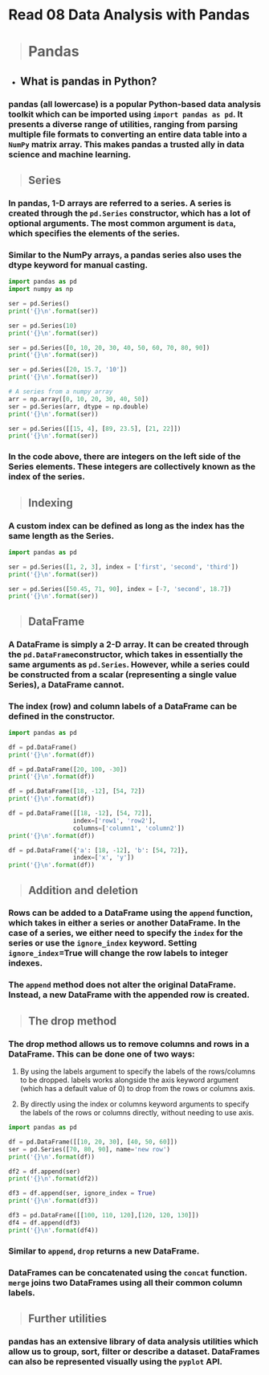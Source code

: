 # Read 08 Data Analysis with Pandas

># Pandas
* ## What is pandas in Python?

### pandas (all lowercase) is a popular Python-based data analysis toolkit which can be imported using `import pandas as pd`. It presents a diverse range of utilities, ranging from parsing multiple file formats to converting an entire data table into a `NumPy` matrix array. This makes pandas a trusted ally in data science and machine learning.

>## Series
### In pandas, 1-D arrays are referred to a series. A series is created through the `pd.Series` constructor, which has a lot of optional arguments. The most common argument is `data`, which specifies the elements of the series.

### Similar to the NumPy arrays, a pandas series also uses the dtype keyword for manual casting.

```python
import pandas as pd
import numpy as np

ser = pd.Series()
print('{}\n'.format(ser))

ser = pd.Series(10)
print('{}\n'.format(ser))

ser = pd.Series([0, 10, 20, 30, 40, 50, 60, 70, 80, 90])
print('{}\n'.format(ser))

ser = pd.Series([20, 15.7, '10'])
print('{}\n'.format(ser))

# A series from a numpy array
arr = np.array([0, 10, 20, 30, 40, 50])
ser = pd.Series(arr, dtype = np.double)
print('{}\n'.format(ser))

ser = pd.Series([[15, 4], [89, 23.5], [21, 22]])
print('{}\n'.format(ser))

```

### In the code above, there are integers on the left side of the Series elements. These integers are collectively known as the index of the series.

>## Indexing
### A custom index can be defined as long as the index has the same length as the Series.

```python
import pandas as pd

ser = pd.Series([1, 2, 3], index = ['first', 'second', 'third'])
print('{}\n'.format(ser))

ser = pd.Series([50.45, 71, 90], index = [-7, 'second', 18.7])
print('{}\n'.format(ser))
```


>## DataFrame
### A DataFrame is simply a 2-D array. It can be created through the `pd.DataFrame`constructor, which takes in essentially the same arguments as `pd.Series`. However, while a series could be constructed from a scalar (representing a single value Series), a DataFrame cannot.

### The index (row) and column labels of a DataFrame can be defined in the constructor.

```python
import pandas as pd

df = pd.DataFrame()
print('{}\n'.format(df))

df = pd.DataFrame([20, 100, -30])
print('{}\n'.format(df))

df = pd.DataFrame([18, -12], [54, 72])
print('{}\n'.format(df))

df = pd.DataFrame([[18, -12], [54, 72]],
                  index=['row1', 'row2'],
                  columns=['column1', 'column2'])
print('{}\n'.format(df))

df = pd.DataFrame({'a': [18, -12], 'b': [54, 72]},
                  index=['x', 'y'])
print('{}\n'.format(df))
```

>## Addition and deletion

### Rows can be added to a DataFrame using the `append` function, which takes in either a series or another DataFrame. In the case of a series, we either need to specify the `index` for the series or use the `ignore_index` keyword. Setting `ignore_index`=True will change the row labels to integer indexes.

### The `append` method does not alter the original DataFrame. Instead, a new DataFrame with the appended row is created.


>## The drop method

### The drop method allows us to remove columns and rows in a DataFrame. This can be done one of two ways:

1. By using the labels argument to specify the labels of the rows/columns to be dropped. labels works alongside the axis keyword argument (which has a default value of 0) to drop from the rows or columns axis.

2. By directly using the index or columns keyword arguments to specify the labels of the rows or columns directly, without needing to use axis.

```python
import pandas as pd

df = pd.DataFrame([[10, 20, 30], [40, 50, 60]])
ser = pd.Series([70, 80, 90], name='new row')
print('{}\n'.format(df))

df2 = df.append(ser)
print('{}\n'.format(df2))

df3 = df.append(ser, ignore_index = True)
print('{}\n'.format(df3))

df3 = pd.DataFrame([[100, 110, 120],[120, 120, 130]])
df4 = df.append(df3)
print('{}\n'.format(df4))
```

### Similar to `append`, `drop` returns a new DataFrame.

### DataFrames can be concatenated using the `concat` function. `merge` joins two DataFrames using all their common column labels.

>## Further utilities

### pandas has an extensive library of data analysis utilities which allow us to group, sort, filter or describe a dataset. DataFrames can also be represented visually using the `pyplot` API.
